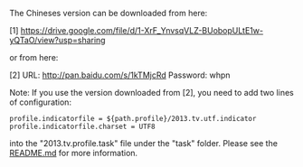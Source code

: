 The Chineses version can be downloaded from here:

[1] https://drive.google.com/file/d/1-XrF_YnvsqVLZ-BUobopULtE1w-yQTaO/view?usp=sharing

or from here:

[2] URL: http://pan.baidu.com/s/1kTMjcRd Password: whpn

Note: If you use the version downloaded from [2], you need to add two lines of configuration:

```
profile.indicatorfile = ${path.profile}/2013.tv.utf.indicator
profile.indicatorfile.charset = UTF8
```

into the "2013.tv.profile.task" file under the "task" folder. Please see the [README.md](https://github.com/evison/Sentires/blob/main/README.md) for more information.
